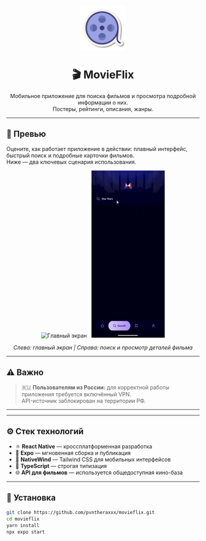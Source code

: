 <p align="center">
  <img src="./screenshots/logo.png" alt="MovieFlix logo" width="120" />
</p>

<h1 align="center">🎬 MovieFlix</h1>

<p align="center">
  Мобильное приложение для поиска фильмов и просмотра подробной информации о них.<br />
  Постеры, рейтинги, описания, жанры.
</p>

---

## 📱 Превью 

Оцените, как работает приложение в действии: плавный интерфейс, быстрый поиск и подробные карточки фильмов.  
Ниже — два ключевых сценария использования.

<p align="center">
  <img src="./screenshots/home-scroll.gif" alt="Главный экран" width="38%" />
  &nbsp;
  <img src="./screenshots/search-and-details.gif" alt="Поиск и детали" width="38%" />
</p>

<p align="center">
  <em>Слева: главный экран | Справа: поиск и просмотр деталей фильма</em>
</p>

---

## ⚠️ Важно

> 🇷🇺 **Пользователям из России:** для корректной работы приложения требуется включённый VPN.  
> API-источник заблокирован на территории РФ.

---


---

## ⚙️ Стек технологий

- ⚛ **React Native** — кроссплатформенная разработка
- 🚀 **Expo** — мгновенная сборка и публикация
- 🎨 **NativeWind** — Tailwind CSS для мобильных интерфейсов
- 🔡 **TypeScript** — строгая типизация
- 🌐 **API для фильмов** — используется общедоступная кино-база

---

## 🔧 Установка

```bash
git clone https://github.com/pvntheraxxx/movieflix.git
cd movieflix
yarn install
npx expo start
